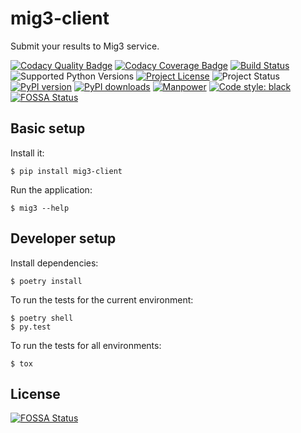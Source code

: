 # mig3-client
Submit your results to Mig3 service.

[![Codacy Quality Badge](https://api.codacy.com/project/badge/Grade/8fbaac0868ee4261915b7c48ba8ee881)](https://app.codacy.com/app/mverteuil/mig3?utm_source=github.com&utm_medium=referral&utm_content=mverteuil/mig3-client&utm_campaign=Badge_Grade_Dashboard)
[![Codacy Coverage Badge](https://api.codacy.com/project/badge/Coverage/fcd5f70f0c294c948c70910456661093)](https://www.codacy.com/app/mverteuil/mig3-client?utm_source=github.com&utm_medium=referral&utm_content=mverteuil/mig3-client&utm_campaign=Badge_Coverage)
[![Build Status](https://travis-ci.com/mverteuil/mig3-client.svg?branch=master)](https://travis-ci.com/mverteuil/mig3-client)
![Supported Python Versions](https://img.shields.io/pypi/pyversions/mig3-client.svg)
[![Project License](https://img.shields.io/pypi/l/mig3-client.svg?color=blue)](https://github.com/mverteuil/mig3-client/blob/master/LICENSE)
![Project Status](https://img.shields.io/pypi/status/mig3-client.svg)
[![PyPI version](https://img.shields.io/pypi/v/mig3-client.svg)](https://badge.fury.io/py/mig3-client)
[![PyPI downloads](https://img.shields.io/pypi/dm/mig3-client.svg?color=darklime)](https://pypi.org/project/mig3-client/)
[![Manpower](https://img.shields.io/github/contributors/mverteuil/mig3-client.svg?color=red&label=manpower)](https://github.com/mverteuil/mig3-client/graphs/contributors)
[![Code style: black](https://img.shields.io/badge/code%20style-black-000000.svg)](https://github.com/python/black)
[![FOSSA Status](https://app.fossa.io/api/projects/git%2Bgithub.com%2Fmverteuil%2Fmig3-client.svg?type=shield)](https://app.fossa.io/projects/git%2Bgithub.com%2Fmverteuil%2Fmig3-client?ref=badge_shield)

## Basic setup

Install it:
```
$ pip install mig3-client
```

Run the application:
```
$ mig3 --help
```

## Developer setup

Install dependencies:
```
$ poetry install
```

To run the tests for the current environment:
```
$ poetry shell
$ py.test
```

To run the tests for all environments:
```
$ tox
```


## License
[![FOSSA Status](https://app.fossa.io/api/projects/git%2Bgithub.com%2Fmverteuil%2Fmig3-client.svg?type=large)](https://app.fossa.io/projects/git%2Bgithub.com%2Fmverteuil%2Fmig3-client?ref=badge_large)
